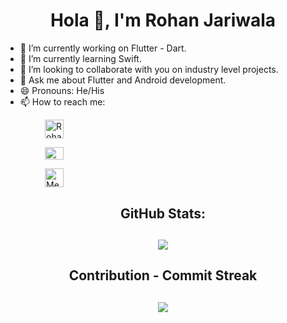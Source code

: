 <h1 align="center">Hola 👋, I'm Rohan Jariwala</h1> 

<!--END_SECTION:waka--> 

- 🔭 I’m currently working on Flutter - Dart. 
- 🌱 I’m currently learning Swift. 
- 👯 I’m looking to collaborate with you on industry level projects.
- 💬 Ask me about Flutter and Android development. 
- 😄 Pronouns: He/His 
- 📫 How to reach me: 
 
&nbsp;&nbsp;&nbsp;&nbsp;&nbsp;&nbsp;&nbsp;&nbsp;&nbsp;&nbsp;&nbsp;&nbsp;&nbsp;&nbsp;&nbsp;&nbsp;<a href="https://www.linkedin.com/in/rohan-jariwala-44146a1aa/" target="blank"><img align="center" src="https://raw.githubusercontent.com/rahuldkjain/github-profile-readme-generator/master/src/images/icons/Social/linked-in-alt.svg" alt="Rohan Jariwala" height="30" width="30" /></a>
 
&nbsp;&nbsp;&nbsp;&nbsp;&nbsp;&nbsp;&nbsp;&nbsp;&nbsp;&nbsp;&nbsp;&nbsp;&nbsp;&nbsp;&nbsp;&nbsp;<a href="mailto:rohanjariwala03@gmail.com" target="blank"><img align="center" src="https://mailmeteor.com/logos/assets/PNG/Gmail_Logo_256px.png" alt="" height="20" width="30" /></a>

&nbsp;&nbsp;&nbsp;&nbsp;&nbsp;&nbsp;&nbsp;&nbsp;&nbsp;&nbsp;&nbsp;&nbsp;&nbsp;&nbsp;&nbsp;&nbsp;<a href="https://medium.com/@rohanjariwala03" target="blank"><img align="center" src="https://play-lh.googleusercontent.com/hB9t3Z-mi284_49HA3nAuhO-W5Cyhje7r2P9McdgORoVCd-0SV54c12NMQWLHnqALw" alt="Medium" height="30" width="30" /></a>

<h2 align="center">GitHub Stats:<h2>

<p align="center">
<img src = "https://github-readme-stats.vercel.app/api?username=rohanjariwala03&show_icons=true&theme=dracula&bg_color=30,0f0c29,302b63,24243e&title_color=fff&border_radius=14" >
</p>

<h2 align="center">Contribution - Commit Streak<h2>

<p align="center">
<img align="center" src="https://github-readme-streak-stats.herokuapp.com?user=rohanjariwala03&theme=dracula&background=0F0C29">
</p>
  
<!--END_SECTION:waka-->
